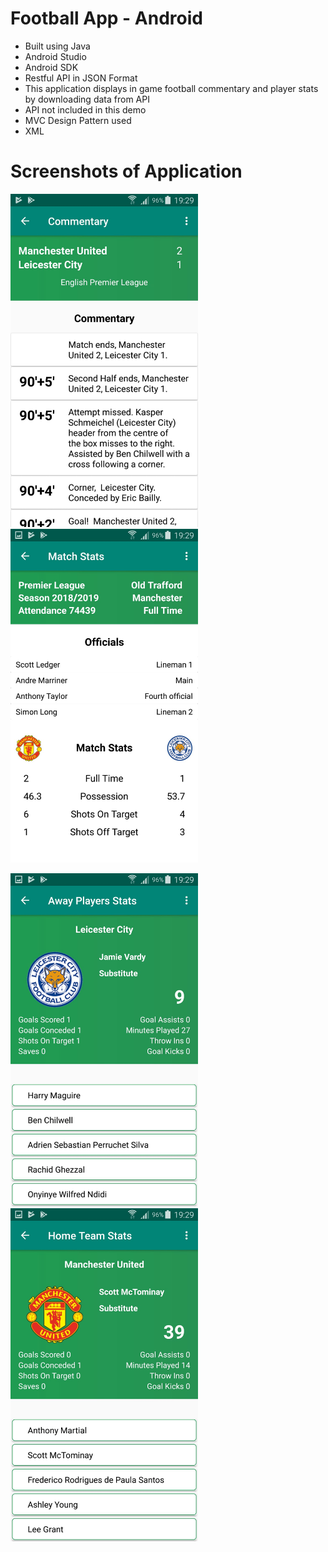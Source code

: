 # Football App - Android
- Built using Java
- Android Studio
- Android SDK
- Restful API in JSON Format
- This application displays in game football commentary and player stats by downloading data from API
- API not included in this demo
- MVC Design Pattern used
- XML

# Screenshots of Application

<img src="Screenshots/image0.jpeg" width=300> <img src="Screenshots/image1.jpeg" width=300>


<img src="Screenshots/image2.jpeg" width=300> <img src="Screenshots/image3.jpeg" width=300>
